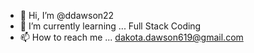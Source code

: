 - 👋 Hi, I’m @ddawson22
- 🌱 I’m currently learning ... Full Stack Coding
- 📫 How to reach me ... dakota.dawson619@gmail.com

<!---
ddawson22/ddawson22 is a ✨ special ✨ repository because its `README.md` (this file) appears on your GitHub profile.
You can click the Preview link to take a look at your changes.
--->
